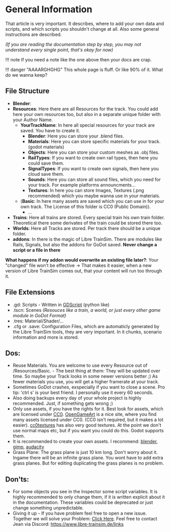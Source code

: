 # General Information

That article is very important. It describes, where to add your own data and scripts, and which scripts you shouldn't change at all. Also some general instructions are described.

*(If you are reading the documentation step by step, you may not understand every single point, that's okay for now)*

!!! note
    If you need a note like the one above then your docs are crap.

!!! danger "AAAARGHGHG"
    This whole page is fluff. Or like 90% of it. What do we wanna keep?

## File Structure
- **Blender**: 
- **Resources**: Here there are all Resources for the track. You could add here your own resources too, but also in a separate unique folder with your Author Name.
    - **YourTrackName**: In here all special resources for your track are saved. You have to create it.
        - **Blender**: Here you can store your .blend files. 
        - **Materials**: Here you can store specific materials for your track. (godot materials)
        - **Objects**: Here you can store your custom meshes as .obj files.
        - **RailTypes**: If you want to create own rail types, then here you could save them.
        - **SignalTypes**: If you want to create own signals, then here you cloud save them.
        - **Sounds**: Here you can store all sound files, which you need for your track. For example platforms announcments...
        - **Textures**: In here you can store Images, Textures (.png recommended) which you maybe wanna use in your materials.
    - (**Basic**: In here many assets are saved which you can use in for your own track. The License of this folder is CC0 (Public Domain)).
        - ...
- **Trains**: Here all trains are stored. Every special train his own train folder. Theoretical there some derivates of the train could be stored there too.
- **Worlds**: Here all Tracks are stored. Per track there should be a unique folder.
- **addons**: In there is the magic of Libre TrainSim. There are modules like Rails, Signals, but also the addons for GoDot saved. **Never change a script or a file in there** 

**What happens if my addon would overwrite an existing file later?**: Your "changed" file won't be effective -> That makes it easier, when a new version of Libre TrainSim comes out, that your content will run too through it.

## File Extensions
- .gd: Scripts - Written in [GDScript](https://docs.godotengine.org/en/3.1/getting_started/scripting/gdscript/index.html) (python like)
- .tscn: Scenes *(Resouces like a train, a world, or just every other game module in GoDot Format)*
- .tres: Material/Shader/... 
- .cfg or .save: Configuration Files, which are automaticly generated by the Libre TrainSim tools, they are very important. In it chunks, scenario information and more is stored. 

## Dos:
- Reuse Materials. You are welcome to use every Resource out of /Resources/Basic. - The best thing at them: They will be updated over time. So maybe your Track looks in some newer versions better ;) As fewer materials you use, you will get a higher framerate at your track.
- Sometimes GoDot crashes, exspecially if you want to close a scene. Pro tip: 'ctrl s' is your best friend. I personally use it every 60 seconds.
- Also doing backups every day of your whole project is highly recommended. Just, if something gets wrong ;)
- Only use assets, if you have the rights for it. Best look for assets, which are licensed under [CC0](https://creativecommons.org/publicdomain/zero/1.0/deed.de). [OpenGameArt](https://opengameart.org/) is a nice site, where you find many assets licensed under CC0. (CC0 isn't required, but it makes a lot easier). [cc0textures](https://cc0textures.com/) has also very good textures. At the point we don't use normal maps etc, but if you want you could do this. Godot supports them.
- It is recommended to create your own assets. I recommend: [blender](https://www.blender.org/), [gimp](https://www.gimp.org/), [audacity](https://www.audacityteam.org/)
- Grass Plane: The grass plane is just 10 km long. Don't worry about it. Ingame there will be an infinite grass plane. You wont have to add extra grass planes. But for editing duplicating the grass planes is no problem.

## Don'ts:
- For some objects you see in the Inspector some script variables. It is highly recommended to only change them, if it is written explicit about it in the documentation. These variables could be deprecated or just change something unpredictable.
- Giving it up - If you have problem feel free to open a new issue. Together we will solve your Problem: [Click Here](https://github.com/Jean28518/Libre-TrainSim/issues/new). Feel free to contact Jean via Discord: https://www.libre-trainsim.de/links